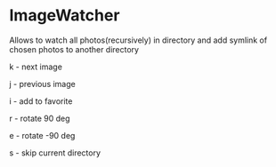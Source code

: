 ImageWatcher
============

Allows to watch all photos(recursively) in directory and add symlink of chosen photos to another directory

k - next image

j - previous image

i - add to favorite

r - rotate 90 deg

e - rotate -90 deg

s - skip current directory
